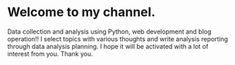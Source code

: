 # Welcome to my channel.

Data collection and analysis using Python, web development and blog operation!!
I select topics with various thoughts and write analysis reporting through data analysis planning.
I hope it will be activated with a lot of interest from you.
Thank you.
